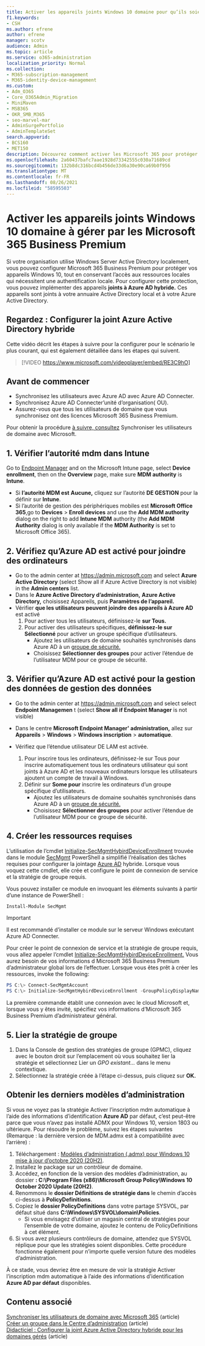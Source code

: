 ```yaml
---
title: Activer les appareils joints Windows 10 domaine pour qu’ils soient gérés par Microsoft 365 entreprise
f1.keywords:
- CSH
ms.author: efrene
author: efrene
manager: scotv
audience: Admin
ms.topic: article
ms.service: o365-administration
localization_priority: Normal
ms.collection:
- M365-subscription-management
- M365-identity-device-management
ms.custom:
- Adm_O365
- Core_O365Admin_Migration
- MiniMaven
- MSB365
- OKR_SMB_M365
- seo-marvel-mar
- AdminSurgePortfolio
- AdminTemplateSet
search.appverid:
- BCS160
- MET150
description: Découvrez comment activer les Microsoft 365 pour protéger les appareils joints à Active Directory Windows 10 en quelques étapes seulement.
ms.openlocfilehash: 2a60437bafc7aae1928d73342555c030a71689cd
ms.sourcegitcommit: 132b8dc316bcd4b456de33d6a30e90ca69b0f956
ms.translationtype: MT
ms.contentlocale: fr-FR
ms.lasthandoff: 08/26/2021
ms.locfileid: "58595503"
---
```

# <a name="enable-domain-joined-windows-10-devices-to-be-managed-by-microsoft-365-business-premium"></a>Activer les appareils joints Windows 10 domaine à gérer par les Microsoft 365 Business Premium

Si votre organisation utilise Windows Server Active Directory localement, vous pouvez configurer Microsoft 365 Business Premium pour protéger vos appareils Windows 10, tout en conservant l’accès aux ressources locales qui nécessitent une authentification locale.
Pour configurer cette protection, vous pouvez implémenter des appareils **joints à Azure AD hybride.** Ces appareils sont joints à votre annuaire Active Directory local et à votre Azure Active Directory.

## <a name="watch-configure-hybrid-azure-active-directory-join"></a>Regardez : Configurer la joint Azure Active Directory hybride

Cette vidéo décrit les étapes à suivre pour la configurer pour le scénario le plus courant, qui est également détaillée dans les étapes qui suivent.

> [!VIDEO https://www.microsoft.com/videoplayer/embed/RE3C9hO]
  
## <a name="before-you-begin"></a>Avant de commencer

- Synchronisez les utilisateurs avec Azure AD avec Azure AD Connecter.
- Synchronisez Azure AD Connecter’unité d’organisation( OU).
- Assurez-vous que tous les utilisateurs de domaine que vous synchronisez ont des licences Microsoft 365 Business Premium.

Pour obtenir la procédure [à suivre, consultez](manage-domain-users.md) Synchroniser les utilisateurs de domaine avec Microsoft.

## <a name="1-verify-mdm-authority-in-intune"></a>1. Vérifier l’autorité mdm dans Intune

Go to [Endpoint Manager](https://endpoint.microsoft.com/#blade/Microsoft_Intune_Enrollment/EnrollmentMenu/overview) and on the Microsoft Intune page, select **Device enrollment**, then on the **Overview** page, make sure **MDM authority** is **Intune**.

- Si **l’autorité MDM est** **Aucune,** cliquez sur l’autorité **DE GESTION** pour la définir sur **Intune**.
- Si  l’autorité de gestion des périphériques mobiles est **Microsoft Office 365**,go to **Devices**  >  **Enroll devices** and use the **Add MDM authority** dialog on the right to add **Intune MDM** authority (the **Add MDM Authority** dialog is only available if the **MDM Authority** is set to Microsoft Office 365).

## <a name="2-verify-azure-ad-is-enabled-for-joining-computers"></a>2. Vérifiez qu’Azure AD est activé pour joindre des ordinateurs

- Go to the admin center at <a href="https://go.microsoft.com/fwlink/p/?linkid=2024339" target="_blank">https://admin.microsoft.com</a> and select **Azure Active Directory** (select Show all if Azure Active Directory is not visible) in the **Admin centers** list. 
- Dans le **Azure Active Directory d’administration,** **Azure Active Directory,** choisissez  Appareils, puis **Paramètres de l’appareil.**
- Vérifier **que les utilisateurs peuvent joindre des appareils à Azure AD** est activé 
    1. Pour activer tous les utilisateurs, définissez-le **sur Tous.**
    2. Pour activer des utilisateurs spécifiques, **définissez-le sur Sélectionné** pour activer un groupe spécifique d’utilisateurs.
        - Ajoutez les utilisateurs de domaine souhaités synchronisés dans Azure AD à un [groupe de sécurité.](../../admin/create-groups/create-groups.md)
        - Choisissez **Sélectionner des groupes** pour activer l’étendue de l’utilisateur MDM pour ce groupe de sécurité.

## <a name="3-verify-azure-ad-is-enabled-for-mdm"></a>3. Vérifier qu’Azure AD est activé pour la gestion des données de gestion des données

- Go to the admin center at <a href="https://go.microsoft.com/fwlink/p/?linkid=2024339" target="_blank">https://admin.microsoft.com</a> and select select **Endpoint Managemen** t (select **Show all** **if Endpoint Manager** is not visible)
- Dans le centre **Microsoft Endpoint Manager' administration,** allez sur **Appareils**  >  **Windows**  >  **Windows inscription**  >  **automatique**.
- Vérifiez que l’étendue utilisateur DE LAM est activée.

    1. Pour inscrire tous les  ordinateurs, définissez-le sur Tous pour inscrire automatiquement tous les ordinateurs utilisateur qui sont joints à Azure AD et les nouveaux ordinateurs lorsque les utilisateurs ajoutent un compte de travail à Windows.
    2. Définir sur **Some pour** inscrire les ordinateurs d’un groupe spécifique d’utilisateurs.
        -  Ajoutez les utilisateurs de domaine souhaités synchronisés dans Azure AD à un [groupe de sécurité.](../create-groups/create-groups.md)
        -  Choisissez **Sélectionner des groupes** pour activer l’étendue de l’utilisateur MDM pour ce groupe de sécurité.

## <a name="4-create-the-required-resources"></a>4. Créer les ressources requises 

L’utilisation de l’cmdlet [Initialize-SecMgmtHybirdDeviceEnrollment](https://github.com/microsoft/secmgmt-open-powershell/blob/master/docs/help/Initialize-SecMgmtHybirdDeviceEnrollment.md) trouvée dans le module [SecMgmt](https://www.powershellgallery.com/packages/SecMgmt) PowerShell a simplifié l’réalisation des tâches requises pour configurer la jointage [Azure AD](/azure/active-directory/devices/hybrid-azuread-join-managed-domains#configure-hybrid-azure-ad-join) hybride. Lorsque vous voquez cette cmdlet, elle crée et configure le point de connexion de service et la stratégie de groupe requis.

Vous pouvez installer ce module en invoquant les éléments suivants à partir d’une instance de PowerShell :

```powershell
Install-Module SecMgmt
```

> [!IMPORTANT]
> Il est recommandé d’installer ce module sur le serveur Windows exécutant Azure AD Connecter.

Pour créer le point de connexion de service et la stratégie de groupe requis, vous allez appeler l’cmdlet [Initialize-SecMgmtHybirdDeviceEnrollment.](https://github.com/microsoft/secmgmt-open-powershell/blob/master/docs/help/Initialize-SecMgmtHybirdDeviceEnrollment.md) Vous aurez besoin de vos informations d Microsoft 365 Business Premium d’administrateur global lors de l’effectuer. Lorsque vous êtes prêt à créer les ressources, invoke the following:

```powershell
PS C:\> Connect-SecMgmtAccount
PS C:\> Initialize-SecMgmtHybirdDeviceEnrollment -GroupPolicyDisplayName 'Device Management'
```

La première commande établit une connexion avec le cloud Microsoft et, lorsque vous y êtes invité, spécifiez vos informations d’Microsoft 365 Business Premium d’administrateur général.

## <a name="5-link-the-group-policy"></a>5. Lier la stratégie de groupe

1. Dans la Console de gestion des stratégies de groupe (GPMC), cliquez avec le bouton droit sur l’emplacement où vous souhaitez lier la stratégie et sélectionnez Lier un *GPO existant...* dans le menu contextique.
2. Sélectionnez la stratégie créée à l’étape ci-dessus, puis cliquez sur **OK.**

## <a name="get-the-latest-administrative-templates"></a>Obtenir les derniers modèles d’administration

Si vous ne voyez pas la stratégie Activer l’inscription mdm automatique à l’aide des informations d’identification **Azure AD** par défaut, c’est peut-être parce que vous n’avez pas installé ADMX pour Windows 10, version 1803 ou ultérieure. Pour résoudre le problème, suivez les étapes suivantes (Remarque : la dernière version de MDM.admx est à compatibilité avec l’arrière) :

1. Téléchargement : [Modèles d’administration (.admx) pour Windows 10 mise à jour d’octobre 2020 (20H2)](https://www.microsoft.com/download/102157).
2. Installez le package sur un contrôleur de domaine.
3. Accédez, en fonction de la version des modèles d’administration, au dossier **: C:\Program Files (x86)\Microsoft Group Policy\Windows 10 October 2020 Update (20H2)**.
4. Renommons le **dossier Définitions de stratégie dans** le chemin d’accès ci-dessus à **PolicyDefinitions**.
5. Copiez le **dossier PolicyDefinitions** dans votre partage SYSVOL, par défaut situé dans **C:\Windows\SYSVOL\domain\Policies**.
   - Si vous envisagez d’utiliser un magasin central de stratégies pour l’ensemble de votre domaine, ajoutez le contenu de PolicyDefinitions à cet élément.
6. Si vous avez plusieurs contrôleurs de domaine, attendez que SYSVOL réplique pour que les stratégies soient disponibles. Cette procédure fonctionne également pour n’importe quelle version future des modèles d’administration.

À ce stade, vous devriez être en mesure de voir la stratégie Activer l’inscription mdm automatique à l’aide des informations d’identification **Azure AD par défaut** disponibles.

## <a name="related-content"></a>Contenu associé

[Synchroniser les utilisateurs de domaine avec Microsoft 365](manage-domain-users.md) (article)\
[Créer un groupe dans le Centre d’administration](../create-groups/create-groups.md) (article)\
[Didacticiel : Configurer la joint Azure Active Directory hybride pour les domaines gérés](/azure/active-directory/devices/hybrid-azuread-join-managed-domains) (article)